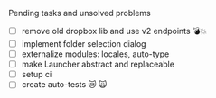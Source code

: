Pending tasks and unsolved problems
- [ ] remove old dropbox lib and use v2 endpoints 💣💥 
- [ ] implement folder selection dialog
- [ ] externalize modules: locales, auto-type 
- [ ] make Launcher abstract and replaceable
- [ ] setup ci 
- [ ] create auto-tests 😿 🙀  
